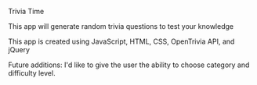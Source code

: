 



Trivia Time
 
 This app will generate random trivia questions to test your knowledge
 
 
 This app is created using JavaScript, HTML, CSS, OpenTrivia API, and jQuery
 
 
 
 Future additions: I'd like to give the user the ability to choose category and difficulty level.
